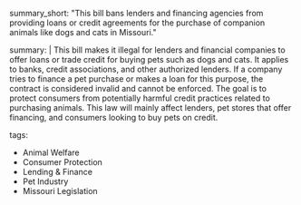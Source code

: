 summary_short: "This bill bans lenders and financing agencies from providing loans or credit agreements for the purchase of companion animals like dogs and cats in Missouri."

summary: |
  This bill makes it illegal for lenders and financial companies to offer loans or trade credit for buying pets such as dogs and cats. It applies to banks, credit associations, and other authorized lenders. If a company tries to finance a pet purchase or makes a loan for this purpose, the contract is considered invalid and cannot be enforced. The goal is to protect consumers from potentially harmful credit practices related to purchasing animals. This law will mainly affect lenders, pet stores that offer financing, and consumers looking to buy pets on credit.

tags:
  - Animal Welfare
  - Consumer Protection
  - Lending & Finance
  - Pet Industry
  - Missouri Legislation
